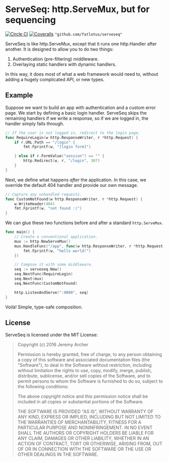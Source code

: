 # ServeSeq: http.ServeMux, but for sequencing

[![Circle CI](https://img.shields.io/github/issues/fatlotus/serveseq.svg
)](https://circleci.com/gh/fatlotus/serveseq) [![Coveralls](https://img.shields.io/coveralls/fatlotus/serveseq.svg
)](https://coveralls.io/github/fatlotus/serveseq) `"github.com/fatlotus/serveseq"`

ServeSeq is like http.ServeMux, except that it runs one http.Handler after
another. It is designed to allow you to do two things:

1. Authentication (pre-filtering) middleware.
2. Overlaying static handlers with dynamic handlers.

In this way, it does most of what a web framework would need to, without adding
a hugely complicated API, or new types.

## Example

Suppose we want to build an app with authentication and a custom error page. We
start by defining a basic login handler. ServeSeq skips the remaining handlers
if we write a response, so if we are logged in, the handler simply falls
through.

```go
// If the user is not logged in, redirect to the login page.
func RequireLogin(w http.ResponseWriter, r *http.Request) {
	if r.URL.Path == "/login" {
		fmt.Fprintf(w, "[login form]")

	} else if r.FormValue("session") == "" {
		http.Redirect(w, r, "/login", 307)
	}
}
```

Next, we define what happens _after_ the application. In this case, we override
the default 404 handler and provide our own message.

```go
// Capture any unhandled requests.
func CustomNotFound(w http.ResponseWriter, r *http.Request) {
	w.WriteHeader(404)
	fmt.Fprintf(w, "not found :(")
}
```

We can glue these two functions before and after a standard `http.ServeMux`. 

```go
func main() {
	// Create a conventional application.
	mux := http.NewServeMux()
	mux.HandleFunc("/app", func(w http.ResponseWriter, r *http.Request) {
		fmt.Fprintf(w, "hello world!")
	})

	// Compose it with some middleware.
	seq := serveseq.New()
	seq.NextFunc(RequireLogin)
	seq.Next(mux)
	seq.NextFunc(CustomNotFound)

	http.ListenAndServe(":9000", seq)
}
```

Voilà! Simple, type-safe composition.

## License

ServeSeq is licensed under the MIT License:

> Copyright (c) 2016 Jeremy Archer
> 
> Permission is hereby granted, free of charge, to any person obtaining
> a copy of this software and associated documentation files (the
> "Software"), to deal in the Software without restriction, including
> without limitation the rights to use, copy, modify, merge, publish,
> distribute, sublicense, and/or sell copies of the Software, and to
> permit persons to whom the Software is furnished to do so, subject to
> the following conditions:
> 
> The above copyright notice and this permission notice shall be
> included in all copies or substantial portions of the Software.
> 
> THE SOFTWARE IS PROVIDED "AS IS", WITHOUT WARRANTY OF ANY KIND,
> EXPRESS OR IMPLIED, INCLUDING BUT NOT LIMITED TO THE WARRANTIES OF
> MERCHANTABILITY, FITNESS FOR A PARTICULAR PURPOSE AND
> NONINFRINGEMENT. IN NO EVENT SHALL THE AUTHORS OR COPYRIGHT HOLDERS
> BE LIABLE FOR ANY CLAIM, DAMAGES OR OTHER LIABILITY, WHETHER IN AN
> ACTION OF CONTRACT, TORT OR OTHERWISE, ARISING FROM, OUT OF OR IN
> CONNECTION WITH THE SOFTWARE OR THE USE OR OTHER DEALINGS IN THE
> SOFTWARE.

